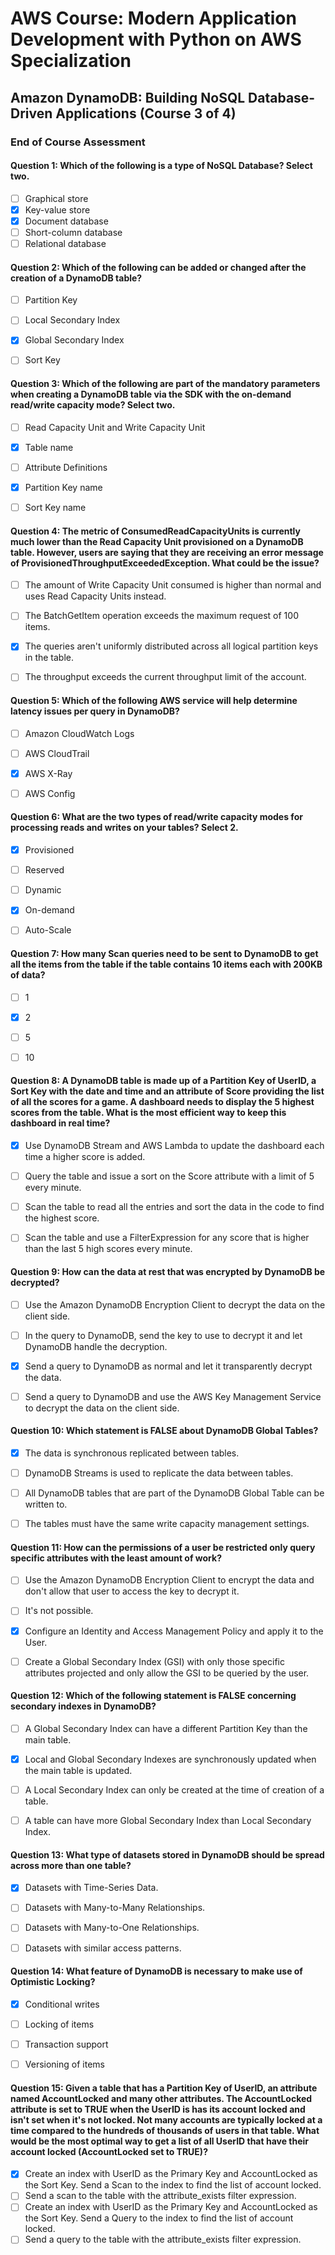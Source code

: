 # AWS Course: Modern Application Development with Python on AWS Specialization
## Amazon DynamoDB: Building NoSQL Database-Driven Applications (Course 3 of 4)

### End of Course Assessment

#### Question 1: Which of the following is a type of NoSQL Database? Select two.

- [ ] Graphical store
- [x] Key-value store
- [x] Document database
- [ ] Short-column database
- [ ] Relational database

#### Question 2: Which of the following can be added or changed after the creation of a DynamoDB table?

- [ ] Partition Key
- [ ] Local Secondary Index
- [x] Global Secondary Index
- [ ] Sort Key


#### Question 3: Which of the following are part of the mandatory parameters when creating a DynamoDB table via the SDK with the on-demand read/write capacity mode? Select two.

- [ ] Read Capacity Unit and Write Capacity Unit
- [x] Table name
- [ ] Attribute Definitions
- [x] Partition Key name
- [ ] Sort Key name


#### Question 4: The metric of ConsumedReadCapacityUnits is currently much lower than the Read Capacity Unit provisioned on a DynamoDB table. However, users are saying that they are receiving an error message of ProvisionedThroughputExceededException. What could be the issue?

- [ ] The amount of Write Capacity Unit consumed is higher than normal and uses Read Capacity Units instead.
- [ ] The BatchGetItem operation exceeds the maximum request of 100 items.
- [x] The queries aren't uniformly distributed across all logical partition keys in the table.
- [ ] The throughput exceeds the current throughput limit of the account.


#### Question 5: Which of the following AWS service will help determine latency issues per query in DynamoDB?

- [ ] Amazon CloudWatch Logs
- [ ] AWS CloudTrail
- [x] AWS X-Ray
- [ ] AWS Config


#### Question 6: What are the two types of read/write capacity modes for processing reads and writes on your tables? Select 2.

- [x] Provisioned
- [ ] Reserved
- [ ] Dynamic
- [x] On-demand
- [ ] Auto-Scale


#### Question 7: How many Scan queries need to be sent to DynamoDB to get all the items from the table if the table contains 10 items each with 200KB of data?

- [ ] 1
- [x] 2
- [ ] 5
- [ ] 10


#### Question 8: A DynamoDB table is made up of a Partition Key of UserID, a Sort Key with the date and time and an attribute of Score providing the list of all the scores for a game. A dashboard needs to display the 5 highest scores from the table. What is the most efficient way to keep this dashboard in real time?

- [x] Use DynamoDB Stream and AWS Lambda to update the dashboard each time a higher score is added.
- [ ] Query the table and issue a sort on the Score attribute with a limit of 5 every minute.
- [ ] Scan the table to read all the entries and sort the data in the code to find the highest score.
- [ ] Scan the table and use a FilterExpression for any score that is higher than the last 5 high scores every minute.


#### Question 9: How can the data at rest that was encrypted by DynamoDB be decrypted?

- [ ] Use the Amazon DynamoDB Encryption Client to decrypt the data on the client side.
- [ ] In the query to DynamoDB, send the key to use to decrypt it and let DynamoDB handle the decryption.
- [x] Send a query to DynamoDB as normal and let it transparently decrypt the data.
- [ ] Send a query to DynamoDB and use the AWS Key Management Service to decrypt the data on the client side.


#### Question 10: Which statement is FALSE about DynamoDB Global Tables?

- [x] The data is synchronous replicated between tables.
- [ ] DynamoDB Streams is used to replicate the data between tables.
- [ ] All DynamoDB tables that are part of the DynamoDB Global Table can be written to.
- [ ] The tables must have the same write capacity management settings.


#### Question 11: How can the permissions of a user be restricted only query specific attributes with the least amount of work?

- [ ] Use the Amazon DynamoDB Encryption Client to encrypt the data and don't allow that user to access the key to decrypt it.
- [ ] It's not possible.
- [x] Configure an Identity and Access Management Policy and apply it to the User.
- [ ] Create a Global Secondary Index (GSI) with only those specific attributes projected and only allow the GSI to be queried by the user.


#### Question 12: Which of the following statement is FALSE concerning secondary indexes in DynamoDB?

- [ ] A Global Secondary Index can have a different Partition Key than the main table.
- [x] Local and Global Secondary Indexes are synchronously updated when the main table is updated.
- [ ] A Local Secondary Index can only be created at the time of creation of a table.
- [ ] A table can have more Global Secondary Index than Local Secondary Index.


#### Question 13: What type of datasets stored in DynamoDB should be spread across more than one table?

- [x] Datasets with Time-Series Data.
- [ ] Datasets with Many-to-Many Relationships.
- [ ] Datasets with Many-to-One Relationships.
- [ ] Datasets with similar access patterns.


#### Question 14: What feature of DynamoDB is necessary to make use of Optimistic Locking?

- [x] Conditional writes
- [ ] Locking of items
- [ ] Transaction support
- [ ] Versioning of items


#### Question 15: Given a table that has a Partition Key of UserID, an attribute named AccountLocked and many other attributes. The AccountLocked attribute is set to TRUE when the UserID is has its account locked and isn't set when it's not locked. Not many accounts are typically locked at a time compared to the hundreds of thousands of users in that table. What would be the most optimal way to get a list of all UserID that have their account locked (AccountLocked set to TRUE)?

- [x] Create an index with UserID as the Primary Key and AccountLocked as the Sort Key. Send a Scan to the index to find the list of account locked.
- [ ] Send a scan to the table with the attribute_exists filter expression.
- [ ] Create an index with UserID as the Primary Key and AccountLocked as the Sort Key. Send a Query to the index to find the list of account locked.
- [ ] Send a query to the table with the attribute_exists filter expression.
